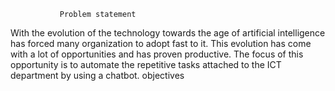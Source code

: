                Problem statement 
With the evolution of the technology towards the age of artificial intelligence has forced many organization to adopt fast to it. This evolution has come with a lot of opportunities and has proven productive.
The focus of this opportunity is to automate the repetitive tasks attached to the ICT department by using a chatbot. 
              objectives 
